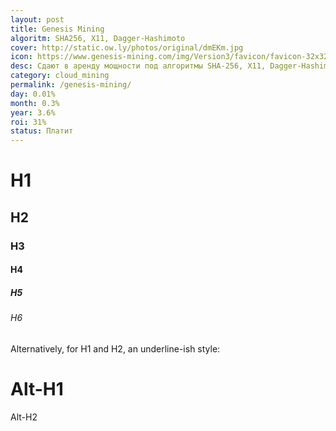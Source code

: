 ```yaml
---
layout: post
title: Genesis Mining
algoritm: SHA256, X11, Dagger-Hashimoto
cover: http://static.ow.ly/photos/original/dmEKm.jpg
icon: https://www.genesis-mining.com/img/Version3/favicon/favicon-32x32.png
desc: Сдают в аренду мощности под алгоритмы SHA-256, X11, Dagger-Hashimoto. Контракт по алгоритму SHA-256 условно бессрочный.
category: cloud_mining
permalink: /genesis-mining/
day: 0.01%
month: 0.3%
year: 3.6%
roi: 31%
status: Платит
---
```


# H1 
<!--more-->
## H2
### H3
#### H4
##### H5
###### H6

Alternatively, for H1 and H2, an underline-ish style:

Alt-H1
======

Alt-H2
